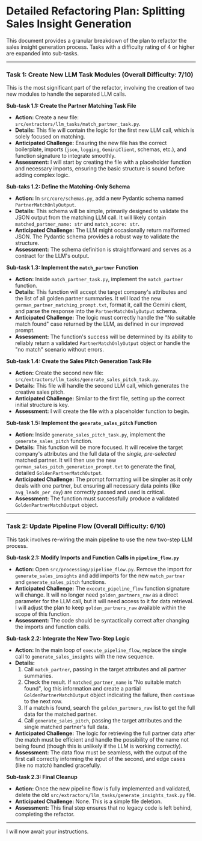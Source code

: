 # Detailed Refactoring Plan: Splitting Sales Insight Generation

This document provides a granular breakdown of the plan to refactor the sales insight generation process. Tasks with a difficulty rating of 4 or higher are expanded into sub-tasks.

---

### Task 1: Create New LLM Task Modules (Overall Difficulty: 7/10)

This is the most significant part of the refactor, involving the creation of two new modules to handle the separated LLM calls.

**Sub-task 1.1: Create the Partner Matching Task File**
*   **Action:** Create a new file: `src/extractors/llm_tasks/match_partner_task.py`.
*   **Details:** This file will contain the logic for the first new LLM call, which is solely focused on matching.
*   **Anticipated Challenge:** Ensuring the new file has the correct boilerplate, imports (`json`, `logging`, `GeminiClient`, schemas, etc.), and function signature to integrate smoothly.
*   **Assessment:** I will start by creating the file with a placeholder function and necessary imports, ensuring the basic structure is sound before adding complex logic.

**Sub-taks 1.2: Define the Matching-Only Schema**
*   **Action:** In `src/core/schemas.py`, add a new Pydantic schema named `PartnerMatchOnlyOutput`.
*   **Details:** This schema will be simple, primarily designed to validate the JSON output from the matching LLM call. It will likely contain `matched_partner_name: str` and `match_score: str`.
*   **Anticipated Challenge:** The LLM might occasionally return malformed JSON. The Pydantic schema provides a robust way to validate the structure.
*   **Assessment:** The schema definition is straightforward and serves as a contract for the LLM's output.

**Sub-task 1.3: Implement the `match_partner` Function**
*   **Action:** Inside `match_partner_task.py`, implement the `match_partner` function.
*   **Details:** This function will accept the target company's attributes and the list of all golden partner summaries. It will load the new `german_partner_matching_prompt.txt`, format it, call the Gemini client, and parse the response into the `PartnerMatchOnlyOutput` schema.
*   **Anticipated Challenge:** The logic must correctly handle the "No suitable match found" case returned by the LLM, as defined in our improved prompt.
*   **Assessment:** The function's success will be determined by its ability to reliably return a validated `PartnerMatchOnlyOutput` object or handle the "no match" scenario without errors.

**Sub-task 1.4: Create the Sales Pitch Generation Task File**
*   **Action:** Create the second new file: `src/extractors/llm_tasks/generate_sales_pitch_task.py`.
*   **Details:** This file will handle the second LLM call, which generates the creative sales pitch.
*   **Anticipated Challenge:** Similar to the first file, setting up the correct initial structure is key.
*   **Assessment:** I will create the file with a placeholder function to begin.

**Sub-task 1.5: Implement the `generate_sales_pitch` Function**
*   **Action:** Inside `generate_sales_pitch_task.py`, implement the `generate_sales_pitch` function.
*   **Details:** This function will be more focused. It will receive the target company's attributes and the full data of the *single, pre-selected* matched partner. It will then use the new `german_sales_pitch_generation_prompt.txt` to generate the final, detailed `GoldenPartnerMatchOutput`.
*   **Anticipated Challenge:** The prompt formatting will be simpler as it only deals with one partner, but ensuring all necessary data points (like `avg_leads_per_day`) are correctly passed and used is critical.
*   **Assessment:** The function must successfully produce a validated `GoldenPartnerMatchOutput` object.

---

### Task 2: Update Pipeline Flow (Overall Difficulty: 6/10)

This task involves re-wiring the main pipeline to use the new two-step LLM process.

**Sub-task 2.1: Modify Imports and Function Calls in `pipeline_flow.py`**
*   **Action:** Open `src/processing/pipeline_flow.py`. Remove the import for `generate_sales_insights` and add imports for the new `match_partner` and `generate_sales_pitch` functions.
*   **Anticipated Challenge:** The `execute_pipeline_flow` function signature will change. It will no longer need `golden_partners_raw` as a direct parameter for the LLM call, but it will need access to it for data retrieval. I will adjust the plan to keep `golden_partners_raw` available within the scope of this function.
*   **Assessment:** The code should be syntactically correct after changing the imports and function calls.

**Sub-task 2.2: Integrate the New Two-Step Logic**
*   **Action:** In the main loop of `execute_pipeline_flow`, replace the single call to `generate_sales_insights` with the new sequence.
*   **Details:**
    1.  Call `match_partner`, passing in the target attributes and all partner summaries.
    2.  Check the result. If `matched_partner_name` is "No suitable match found", log this information and create a partial `GoldenPartnerMatchOutput` object indicating the failure, then `continue` to the next row.
    3.  If a match is found, search the `golden_partners_raw` list to get the full data for the matched partner.
    4.  Call `generate_sales_pitch`, passing the target attributes and the single matched partner's full data.
*   **Anticipated Challenge:** The logic for retrieving the full partner data after the match must be efficient and handle the possibility of the name not being found (though this is unlikely if the LLM is working correctly).
*   **Assessment:** The data flow must be seamless, with the output of the first call correctly informing the input of the second, and edge cases (like no match) handled gracefully.

**Sub-task 2.3: Final Cleanup**
*   **Action:** Once the new pipeline flow is fully implemented and validated, delete the old `src/extractors/llm_tasks/generate_insights_task.py` file.
*   **Anticipated Challenge:** None. This is a simple file deletion.
*   **Assessment:** This final step ensures that no legacy code is left behind, completing the refactor.

---
I will now await your instructions.